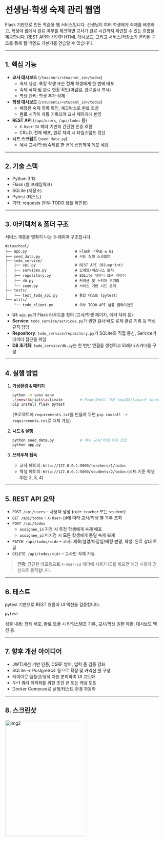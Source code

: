 ﻿# 선생님·학생 숙제 관리 웹앱

Flask 기반으로 만든 학습용 웹 서비스입니다. 선생님이 여러 학생에게 숙제를 배포하고, 학생이 웹에서 완료 여부를 체크하면 교사가 완료 시간까지 확인할 수 있는 흐름을 제공합니다. REST API와 간단한 HTML 대시보드, 그리고 서비스/저장소가 분리된 구조를 통해 웹 백엔드 기본기를 연습할 수 있습니다.

---

## 1. 핵심 기능
- **교사 대시보드** (`/teachers/<teacher_id>/todos`)
  - 숙제 생성: 특정 학생 또는 전체 학생에게 한 번에 배포
  - 숙제 삭제 및 완료 현황 확인(마감일, 완료일시 표시)
  - 학생 관리: 학생 추가·삭제
- **학생 대시보드** (`/students/<student_id>/todos`)
  - 배정된 숙제 목록 확인, 체크박스로 완료 토글
  - 완료 시각이 자동 기록되어 교사 페이지에 반영
- **REST API** (`/api/users`, `/api/todos` 등)
  - `X-User-Id` 헤더 기반의 간단한 인증 흐름
  - CRUD, 전체 배포, 완료 처리 시 타임스탬프 갱신
- **시드 스크립트** (`seed_data.py`)
  - 예시 교사/학생/숙제를 한 번에 삽입하여 데모 세팅

---

## 2. 기술 스택
- Python 3.13
- Flask (웹 프레임워크)
- SQLite (저장소)
- Pytest (테스트)
- 기타: requests (외부 TODO 샘플 확인용)

---

## 3. 아키텍처 & 폴더 구조
서비스 계층을 명확히 나눈 3-레이어 구조입니다.

```
dataschool/
├── app.py                      # Flask 라우트 & UI
├── seed_data.py                # 시드 실행 스크립트
├── todo_service/
│   ├── api.py                  # REST API (Blueprint)
│   ├── services.py             # 도메인/비즈니스 로직
│   ├── repository.py           # SQLite 데이터 접근 레이어
│   ├── db.py                   # 커넥션 및 스키마 초기화
│   └── seed.py                 # 서비스 기반 시드 로직
├── tests/
│   └── test_todo_api.py        # 통합 테스트 (pytest)
└── utils/
    └── todo_client.py          # 외부 TODO API 샘플 클라이언트
```

- **UI**: `app.py`가 Flask 라우트를 정의 (교사/학생 페이지, 에러 처리 등)
- **Service**: `todo_service/services.py`가 권한 검사·배포 로직·완료 기록 등 핵심 규칙 담당
- **Repository**: `todo_service/repository.py`가 SQLite와 직접 통신, Service가 데이터 접근을 위임
- **DB 초기화**: `todo_service/db.py`는 한 번만 연결을 생성하고 외래키/스키마를 구성

---

## 4. 실행 방법
1. **가상환경 & 패키지**
   ```bash
   python -m venv venv
   .\venv\Scripts\activate        # PowerShell 기준 (macOS/Linux는 source venv/bin/activate)
   pip install flask pytest
   ```
   (프로젝트에 `requirements.txt`를 만들어 두면 `pip install -r requirements.txt`로 대체 가능)

2. **시드 & 실행**
   ```bash
   python seed_data.py            # 예시 교사/학생/숙제 삽입
   python app.py
   ```

3. **브라우저 접속**
   - 교사 페이지: `http://127.0.0.1:5000/teachers/1/todos`
   - 학생 페이지: `http://127.0.0.1:5000/students/2/todos` (시드 기준 학생 ID는 2, 3, 4)

---

## 5. REST API 요약
- `POST /api/users` – 사용자 생성 (role: `teacher` 또는 `student`)
- `GET /api/todos` – `X-User-Id`에 따라 교사/학생 별 목록 조회
- `POST /api/todos`
  - `assignee_id` 지정 시 특정 학생에게 숙제 배포
  - `assignee_id` 미지정 시 모든 학생에게 동일 숙제 복제
- `PATCH /api/todos/<id>` – 교사: 제목/설명/마감일/배정 변경, 학생: 완료 상태 토글
- `DELETE /api/todos/<id>` – 교사만 삭제 가능

> **인증**: 간단한 데모용으로 `X-User-Id` 헤더에 사용자 ID를 넣으면 해당 사용자 권한으로 동작합니다.

---

## 6. 테스트
pytest 기반으로 REST 흐름과 UI 액션을 검증합니다.
```bash
pytest
```
검증 내용: 전체 배포, 완료 토글 시 타임스탬프 기록, 교사/학생 권한 제한, 대시보드 액션 등.

---

## 7. 향후 개선 아이디어
- JWT/세션 기반 인증, CSRF 방어, 입력 폼 검증 강화
- SQLite → PostgreSQL 등으로 확장 및 커넥션 풀 구성
- 레이아웃 템플릿/정적 자원 분리하여 UI 고도화
- N+1 쿼리 최적화를 위한 조인 뷰 또는 캐싱 도입
- Docker Compose로 실행/테스트 환경 자동화

---

## 8. 스크린샷
<img width="266" height="379" alt="img2" src="https://github.com/user-attachments/assets/1ac9742e-cd42-4a59-a96c-096c279a5889" />


